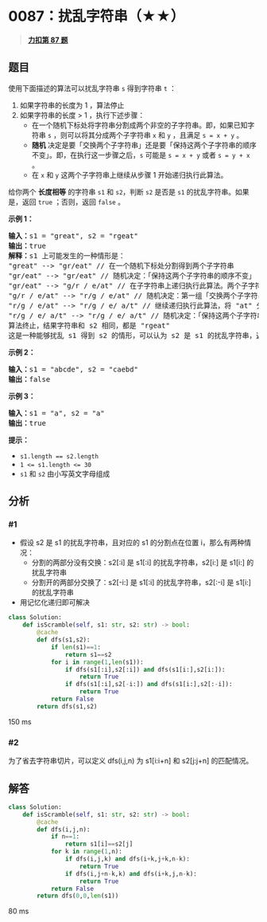 # 0087：扰乱字符串（★★）


> <u>**[力扣第 87 题](https://leetcode.cn/problems/scramble-string/)**</u>

## 题目

使用下面描述的算法可以扰乱字符串 <code>s</code> 得到字符串 <code>t</code> ：
<ol>
<li>如果字符串的长度为 1 ，算法停止</li>
<li>如果字符串的长度 > 1 ，执行下述步骤：
<ul>
<li>在一个随机下标处将字符串分割成两个非空的子字符串。即，如果已知字符串 <code>s</code> ，则可以将其分成两个子字符串 <code>x</code> 和 <code>y</code> ，且满足 <code>s = x + y</code> 。</li>
<li><strong>随机</strong> 决定是要「交换两个子字符串」还是要「保持这两个子字符串的顺序不变」。即，在执行这一步骤之后，<code>s</code> 可能是 <code>s = x + y</code> 或者 <code>s = y + x</code> 。</li>
<li>在 <code>x</code> 和 <code>y</code> 这两个子字符串上继续从步骤 1 开始递归执行此算法。</li>
</ul>
</li>
</ol>

<p>给你两个 <strong>长度相等</strong> 的字符串 <code>s1</code><em> </em>和 <code>s2</code>，判断 <code>s2</code><em> </em>是否是 <code>s1</code><em> </em>的扰乱字符串。如果是，返回 <code>true</code> ；否则，返回 <code>false</code> 。</p>



<p><strong>示例 1：</strong></p>

<pre>
<strong>输入：</strong>s1 = "great", s2 = "rgeat"
<strong>输出：</strong>true
<strong>解释：</strong>s1 上可能发生的一种情形是：
"great" --> "gr/eat" // 在一个随机下标处分割得到两个子字符串
"gr/eat" --> "gr/eat" // 随机决定：「保持这两个子字符串的顺序不变」
"gr/eat" --> "g/r / e/at" // 在子字符串上递归执行此算法。两个子字符串分别在随机下标处进行一轮分割
"g/r / e/at" --> "r/g / e/at" // 随机决定：第一组「交换两个子字符串」，第二组「保持这两个子字符串的顺序不变」
"r/g / e/at" --> "r/g / e/ a/t" // 继续递归执行此算法，将 "at" 分割得到 "a/t"
"r/g / e/ a/t" --> "r/g / e/ a/t" // 随机决定：「保持这两个子字符串的顺序不变」
算法终止，结果字符串和 s2 相同，都是 "rgeat"
这是一种能够扰乱 s1 得到 s2 的情形，可以认为 s2 是 s1 的扰乱字符串，返回 true
</pre>

<p><strong>示例 2：</strong></p>

<pre>
<strong>输入：</strong>s1 = "abcde", s2 = "caebd"
<strong>输出：</strong>false
</pre>

<p><strong>示例 3：</strong></p>

<pre>
<strong>输入：</strong>s1 = "a", s2 = "a"
<strong>输出：</strong>true
</pre>



<p><strong>提示：</strong></p>

<ul>
<li><code>s1.length == s2.length</code></li>
<li><code>1 <= s1.length <= 30</code></li>
<li><code>s1</code> 和 <code>s2</code> 由小写英文字母组成</li>
</ul>




## 分析

### #1

- 假设 s2 是 s1 的扰乱字符串，且对应的 s1 的分割点在位置 i，那么有两种情况：
	- 分割的两部分没有交换：s2[:i] 是 s1[:i] 的扰乱字符串，s2[i:] 是 s1[i:] 的扰乱字符串
	- 分割开的两部分交换了：s2[-i:] 是 s1[:i] 的扰乱字符串，s2[:-i] 是 s1[i:] 的扰乱字符串
- 用记忆化递归即可解决

```python
class Solution:
    def isScramble(self, s1: str, s2: str) -> bool:
        @cache
        def dfs(s1,s2):
            if len(s1)==1:
                return s1==s2
            for i in range(1,len(s1)):
                if dfs(s1[:i],s2[:i]) and dfs(s1[i:],s2[i:]):
                    return True
                if dfs(s1[:i],s2[-i:]) and dfs(s1[i:],s2[:-i]):
                    return True
            return False
        return dfs(s1,s2)
```
150 ms

### #2

为了省去字符串切片，可以定义 dfs(i,j,n) 为 s1[i:i+n] 和 s2[j:j+n] 的匹配情况。
## 解答

```python
class Solution:
    def isScramble(self, s1: str, s2: str) -> bool:
        @cache
        def dfs(i,j,n):
            if n==1:
                return s1[i]==s2[j]
            for k in range(1,n):
                if dfs(i,j,k) and dfs(i+k,j+k,n-k):
                    return True
                if dfs(i,j+n-k,k) and dfs(i+k,j,n-k):
                    return True
            return False
        return dfs(0,0,len(s1))
```
80 ms
